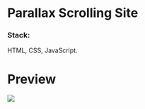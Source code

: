 <h1> Parallax Scrolling Site </h1> 
<h3> Stack: </h3> HTML, CSS, JavaScript. 

<h1> Preview </h1>
<img src="https://user-images.githubusercontent.com/61914506/235298774-d45a63ff-1435-49f6-b9b3-363a1bd55e6e.gif"></img>
